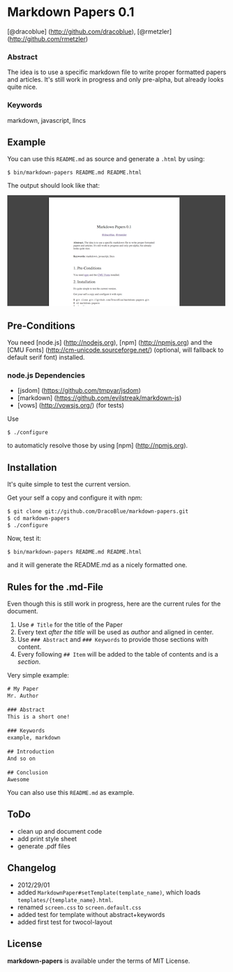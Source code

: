 # Markdown Papers 0.1

[@dracoblue] (http://github.com/dracoblue), [@rmetzler] (http://github.com/rmetzler)

### Abstract

The idea is to use a specific markdown file to write proper formatted papers and articles. It's still work in progress and only pre-alpha, but already looks quite nice.

### Keywords

markdown, javascript, llncs

## Example

You can use this `README.md` as source and generate a `.html` by using:

    $ bin/markdown-papers README.md README.html

The output should look like that:

![Example Output](https://github.com/DracoBlue/markdown-papers/raw/master/example.png)

## Pre-Conditions

You need [node.js] (http://nodejs.org),  [npm] (http://npmjs.org) and the [CMU Fonts] (http://cm-unicode.sourceforge.net/) (optional, will fallback to default serif font) installed.

### node.js Dependencies

* [jsdom] (https://github.com/tmpvar/jsdom)
* [markdown] (https://github.com/evilstreak/markdown-js)
* [vows] (http://vowsjs.org/) (for tests)

Use

    $ ./configure

to automaticly resolve those by using [npm] (http://npmjs.org).

## Installation

It's quite simple to test the current version.

Get your self a copy and configure it with npm:

    $ git clone git://github.com/DracoBlue/markdown-papers.git
    $ cd markdown-papers
    $ ./configure

Now, test it:

    $ bin/markdown-papers README.md README.html

and it will generate the README.md as a nicely formatted one.

## Rules for the .md-File

Even though this is still work in progress, here are the current  rules for the document.

1. Use `# Title` for the title of the Paper
2. Every text *after the title* will be used as *author* and aligned in center.
3. Use `### Abstract` and `### Keywords` to provide those sections with content.
4. Every following `## Item` will be added to the table of contents and is a *section*.

Very simple example:

    # My Paper
    Mr. Author
    
    ### Abstract
    This is a short one!
    
    ### Keywords
    example, markdown
    
    ## Introduction
    And so on
    
    ## Conclusion
    Awesome 

You can also use this `README.md` as example.

## ToDo

* clean up and document code
* add print style sheet
* generate .pdf files

## Changelog

* 2012/29/01
 * added `MarkdownPaper#setTemplate(template_name)`, which loads `templates/{template_name}.html`.
 * renamed `screen.css` to `screen.default.css`
 * added test for template without abstract+keywords
 * added first test for twocol-layout

## License

**markdown-papers** is available under the terms of MIT License.
